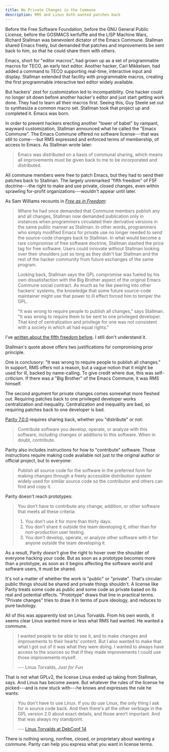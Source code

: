 ```yaml
---
title: No Private Changes in the Commune
description: RMS and Linus both wanted patches back
---
```


Before the Free Software Foundation, before the GNU General Public License, before the GOSMACS kerfuffle and the LISP Machine Wars, Richard Stallman was benevolent dictator of the Emacs Commune.  Stallman shared Emacs freely, but demanded that patches and improvements be sent back to him, so that he could share them with others.

Emacs, short for "editor macros", had grown up as a set of programmable macros for TECO, an early text editor.  Another hacker, Carl Mikkelsen, had added a command to TECO supporting real-time, interactive input and display.  Stallman extended that facility with programmable macros, creating the first programmable interactive text editor widely available.

But hackers' zest for customization led to incompatibility.  One hacker could no longer sit down before another hacker's editor and just start getting work done.  They had to learn all their macros first.  Seeing this, Guy Steele set out to synthesize a common macro set.  Stallman took that project up and completed it.  Emacs was born.

In order to prevent hackers erecting another "tower of babel" by rampant, wayward customization, Stallman announced what he called the "Emacs Commune".  The Emacs Commune offered no software license---that was still to come---but RMS expressed and enforced terms of membership, of access to Emacs.  As Stallman wrote later:

> Emacs was distributed on a basis of communal sharing, which means all improvements must be given back to me to be incorporated and distributed.

All commune members were free to patch Emacs, but they had to send their patches back to Stallman.  The largely unremarked "fifth freedom" of FSF doctrine---the right to make and use private, closed changes, even within sprawling for-profit organizations---wouldn't appear until later.

As Sam Williams recounts in [_Free as in Freedom_](https://www.oreilly.com/openbook/freedom/ch09.html):

> Where he had once demanded that Commune members publish any and all changes, Stallman now demanded publication only in instances when programmers circulated their derivative versions in the same public manner as Stallman.  In other words, programmers who simply modified Emacs for private use no longer needed to send the source-code changes back to Stallman.  In what would become a rare compromise of free software doctrine, Stallman slashed the price tag for free software.  Users could innovate without Stallman looking over their shoulders just so long as they didn't bar Stallman and the rest of the hacker community from future exchanges of the same program.
>
> Looking back, Stallman says the GPL compromise was fueled by his own dissatisfaction with the Big Brother aspect of the original Emacs Commune social contract.  As much as he like peering into other hackers' systems, the knowledge that some future source-code maintainer might use that power to ill effect forced him to temper the GPL.
>
> "It was wrong to require people to publish all changes," says Stallman.  "It was wrong to require them to be sent to one privileged developer.  That kind of centralization and privilege for one was not consistent with a society in which all had equal rights."

I've [written about the fifth freedom before](https://blog.licensezero.com/2018/09/14/free-to-take-freedom.html#extra-freedom).  I still don't understand it.

Stallman's quote above offers two justifications for compromising prior principle.

One is conclusory: "It was wrong to require people to publish all changes."  In support, RMS offers not a reason, but a vague notion that it might be used for ill, backed by name-calling.  To give credit where due, this was self-criticism.  If there was a "Big Brother" of the Emacs Commune, it was RMS himself.

The second argument for private changes comes somewhat more fleshed out.  Requiring patches back to one privileged developer works centralization and inequality.  Centralization and inequality are bad, so requiring patches back to one developer is bad.

[Parity 7.0.0](https://paritylicense.com/versions/7.0.0.html) requires sharing back, whether you "distribute" or not:

> Contribute software you develop, operate, or analyze with this software, including changes or additions to this software. When in doubt, contribute.

Parity also includes instructions for how to "contribute" software.  Those instructions require making code available not just to the original author or official project, but to everyone:

> Publish all source code for the software in the preferred form for making changes through a freely accessible distribution system widely used for similar source code so the contributor and others can find and copy it.

Parity doesn't reach prototypes:

> You don’t have to contribute any change, addition, or other software that meets all these criteria:
>
> 1. You don’t use it for more than thirty days.
> 2. You don’t share it outside the team developing it, other than for non-production user testing.
> 3. You don’t develop, operate, or analyze other software with it for anyone outside the team developing it.

As a result, Parity _doesn't_ give the right to hover over the shoulder of everyone hacking your code.  But as soon as a prototype becomes more than a prototype, as soon as it begins affecting the software world and software users, it must be shared.

It's not a matter of whether the work is "public" or "private".  That's circular: public things should be shared and private things shouldn't.  A license like Parity treats some code as public and some code as private based on its real and potential effects.  "Prototype" draws that line in practical terms.  "Private changes" tries to draw it in terms of pure ideology, and reduces to pure tautology.

All of this was apparently lost on Linus Torvalds.  From his own words, it seems clear Linus wanted more or less what RMS had wanted.  He wanted a commune.

> I wanted people to be able to see it, and to make changes and improvements to their hearts' content.  But I also wanted to make that what I got out of it was what they were doing.  I wanted to always have access to the sources so that if they made improvements I could use those improvements myself.
>
> --- Linus Torvalds, _Just for Fun_

That is not what GPLv2, the license Linus ended up taking from Stallman, says.  And Linus has become aware.  But whatever the rules of the license he picked---and is now stuck with---he knows and expresses the rule he wants:

> You don't have to use Linux.  If you do use Linux, the only thing I ask for is source code back.  And then there's all the other verbiage in the GPL version 2.0 about exact details, and those aren’t important.  And that was always my standpoint.
>
> --- [Linus Torvalds at DebConf 14](https://youtu.be/1Mg5_gxNXTo?t=47m20s)

There is nothing wrong, nonfree, closed, or proprietary about wanting a commune.  Parity can help you express what you want in license terms.
